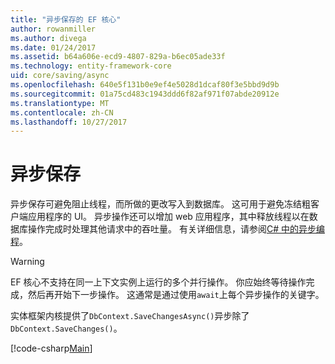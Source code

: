 ```yaml
---
title: "异步保存的 EF 核心"
author: rowanmiller
ms.author: divega
ms.date: 01/24/2017
ms.assetid: b64a606e-ecd9-4807-829a-b6ec05ade33f
ms.technology: entity-framework-core
uid: core/saving/async
ms.openlocfilehash: 640e5f131b0e9ef4e5028d1dcaf80f3e5bbd9d9b
ms.sourcegitcommit: 01a75cd483c1943ddd6f82af971f07abde20912e
ms.translationtype: MT
ms.contentlocale: zh-CN
ms.lasthandoff: 10/27/2017
---
```

# <a name="asynchronous-saving"></a>异步保存

异步保存可避免阻止线程，而所做的更改写入到数据库。 这可用于避免冻结粗客户端应用程序的 UI。 异步操作还可以增加 web 应用程序，其中释放线程以在数据库操作完成时处理其他请求中的吞吐量。 有关详细信息，请参阅[C# 中的异步编程](https://docs.microsoft.com/dotnet/csharp/async)。

> [!WARNING]  
> EF 核心不支持在同一上下文实例上运行的多个并行操作。 你应始终等待操作完成，然后再开始下一步操作。 这通常是通过使用`await`上每个异步操作的关键字。

实体框架内核提供了`DbContext.SaveChangesAsync()`异步除了`DbContext.SaveChanges()`。

[!code-csharp[Main](../../../samples/core/Saving/Saving/Async/Sample.cs#Sample)]
